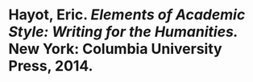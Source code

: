 # Hayot, Eric. *Elements of Academic Style: Writing for the Humanities.* New York: Columbia University Press, 2014.
